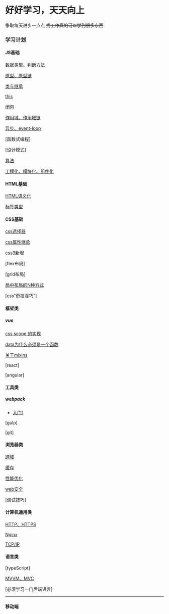 # 好好学习，天天向上
争取每天进步一点点
~~找工作真的可以学到很多东西~~
### 学习计划
#### JS基础
[数据类型、判断方法](./js/datatype.md)

[原型、原型链](./js/prototype.md)
   
[类与继承](./js/class.md)

[this](./js/this.md)

[闭包](./js/closure.md)

[作用域、作用域链](./js/scope.md)

[异步、event-loop](./js/async.md)

[函数式编程]

[设计模式]

[算法](./js/algorithms.md)

[工程化、模块化、组件化](./js/global.md)

#### HTML基础
[HTML语义化](./html/semantic.md)

[标签类型](./html/tag.md)

#### CSS基础
[css选择器](./css/selector.md)

[css属性继承](./css/inherit.md)

[css3新增](./css/add.md)

[flex布局]

[grid布局]

[局中布局的N种方式](./css/center-layout.md)

[css“奇技淫巧”]

#### 框架类
##### vue
[css scope 的实现](./frame/vue/scope.md)

[data为什么必须是一个函数](./frame/vue/data为什么是一个函数.md)

[关于mixins](./frame/vue/关于mixins.md)

[react]

[angular]
#### 工具类
##### webpack
+ [入门1](./tools/webpack/first.md)

[gulp]

[git]

#### 浏览器类
[跨域](./browser/crossdomain.md)

[缓存](./browser/cache.md)

[性能优化](./browser/preformance.md)

[web安全](./browser/safety.md)

[调试技巧]

#### 计算机通用类
[HTTP、HTTPS](./common/http.md)

[Nginx](./common/nginx.md)

[TCP/IP](./common/tcpip.md)

#### 语言类
[typeScript]

[MVVM、MVC](./language/mvc-mvvm.md)

[必须学习一门后端语言]

---
#### 移动端